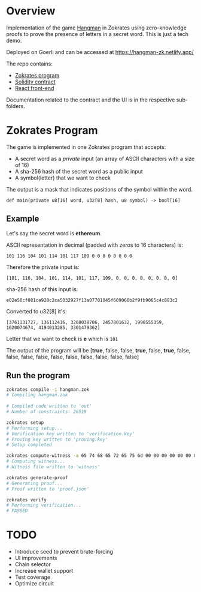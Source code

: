 # Overview

Implementation of the game [Hangman](https://en.wikipedia.org/wiki/Hangman_(game)) in Zokrates using zero-knowledge proofs to prove the presence of letters in a secret word. This is just a tech demo.

Deployed on Goerli and can be accessed at https://hangman-zk.netlify.app/

The repo contains:
- [Zokrates program](./hangman-contracts/hangman.zok)
- [Solidity contract](./hangman-contracts)
- [React front-end](./hangman-ui/)

Documentation related to the contract and the UI is in the respective sub-folders.

# Zokrates Program

The game is implemented in one Zokrates program that accepts:
- A secret word as a *private* input (an array of ASCII characters with a size of 16)
- A sha-256 hash of the secret word as a public input
- A symbol(letter) that we want to check

The output is a mask that indicates positions of the symbol within the word.

`def main(private u8[16] word, u32[8] hash, u8 symbol) -> bool[16]`

## Example

Let's say the secret word is **ethereum**.

ASCII representation in decimal (padded with zeros to 16 characters) is:

`101 116 104 101 114 101 117 109 0 0 0 0 0 0 0 0`

Therefore the private input is: 

`[101, 116, 104, 101, 114, 101, 117, 109, 0, 0, 0, 0, 0, 0, 0, 0]`

sha-256 hash of this input is: 

`e02e50cf081ce920c2ca5032927f13a07701045f609060b2f9fb9065c4c893c2`

Converted to u32[8] it's:

 `[3761131727, 136112416, 3268038706, 2457801632, 1996555359, 1620074674, 4194013285, 3301479362]`

Letter that we want to check is **e** which is `101`

The output of the program will be [**true**, false, false, **true**, false, **true**, false, false, false, false, false, false, false, false, false, false]

## Run the program

```bash
zokrates compile -i hangman.zok
# Compiling hangman.zok
 
# Compiled code written to 'out'
# Number of constraints: 26519

zokrates setup
# Performing setup...
# Verification key written to 'verification.key'
# Proving key written to 'proving.key'
# Setup completed

zokrates compute-witness -a 65 74 68 65 72 65 75 6d 00 00 00 00 00 00 00 00 3761131727 136112416 3268038706 2457801632 1996555359 1620074674 4194013285 3301479362 101
# Computing witness...
# Witness file written to 'witness'

zokrates generate-proof
# Generating proof...
# Proof written to 'proof.json'

zokrates verify
# Performing verification...
# PASSED
```

# TODO
- Introduce seed to prevent brute-forcing
- UI improvements
- Chain selector
- Increase wallet support
- Test coverage
- Optimize circuit
